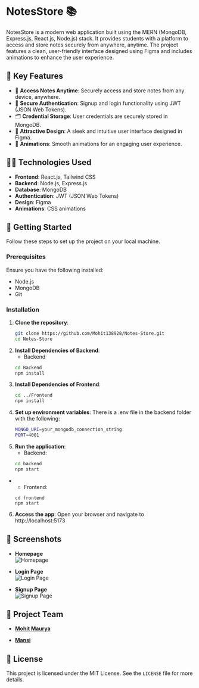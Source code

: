 # NotesStore 📚  

NotesStore is a modern web application built using the MERN (MongoDB, Express.js, React.js, Node.js) stack. It provides students with a platform to access and store notes securely from anywhere, anytime. The project features a clean, user-friendly interface designed using Figma and includes animations to enhance the user experience.  

## 🌟 Key Features  

- 📝 **Access Notes Anytime**: Securely access and store notes from any device, anywhere.  
- 🔐 **Secure Authentication**: Signup and login functionality using JWT (JSON Web Tokens).  
- 🗂️ **Credential Storage**: User credentials are securely stored in MongoDB.  
- 🎨 **Attractive Design**: A sleek and intuitive user interface designed in Figma.  
- 🌟 **Animations**: Smooth animations for an engaging user experience.  

## 👩‍💻 Technologies Used  

- **Frontend**: React.js, Tailwind CSS  
- **Backend**: Node.js, Express.js  
- **Database**: MongoDB  
- **Authentication**: JWT (JSON Web Tokens)  
- **Design**: Figma  
- **Animations**: CSS animations

## 🚀 Getting Started  

Follow these steps to set up the project on your local machine.  

### Prerequisites  

Ensure you have the following installed:  
- Node.js  
- MongoDB  
- Git  

### Installation  

1. **Clone the repository**:
   ```bash
   git clone https://github.com/Mohit138928/Notes-Store.git
   cd Notes-Store

2. **Install Dependencies of Backend**:
    - Backend
    ```bash
    cd Backend
    npm install

3. **Install Dependencies of Frontend**:
    ```bash
    cd ../Frontend
    npm install

4. **Set up environment variables**:
There is a .env file in the backend folder with the following:
    ```bash
    MONGO_URI=your_mongodb_connection_string
    PORT=4001

5. **Run the application**:
    - Backend:
    ```bash
    cd backend
    npm start
-
    - Frontend:
    ```
    cd frontend
    npm start

6. **Access the app**:
    Open your browser and navigate to http://localhost:5173

## 🎨 Screenshots  

- **Homepage**  
  ![Homepage](./Screenshots/HomePage.png)  

- **Login Page**  
  ![Login Page](./Screenshots/LoginPage.png)  

- **Signup Page**  
  ![Signup Page](./Screenshots/SignUpPage.png)  

## 👥 Project Team  

- **[Mohit Maurya](https://mohit-maurya-portfolio.vercel.app/)**  

- **[Mansi](https://github.com/Mansi200311)**  

## 📜 License  

This project is licensed under the MIT License. See the `LICENSE` file for more details.  

